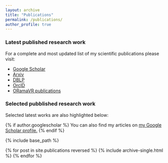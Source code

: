 ```yaml
---
layout: archive
title: "Publications"
permalink: /publications/
author_profile: true
---
```


### Latest published research work

For a complete and most updated list of my scientific publications please visit:
* [Google Scholar](https://scholar.google.com/citations?user=rUfyI3MAAAAJ&hl=en)
* [Arxiv](https://arxiv.org/search/?query=George%20Papagiannakis&searchtype=all&source=header)
* [DBLP](https://dblp.uni-trier.de/pers/hd/p/Papagiannakis:George)
* [OrcID](https://orcid.org/0000-0002-2977-9850)
* [ORamaVR publications](https://oramavr.com/publications/)

### Selected pubblished research work

Selected latest works are also highlighted below:


{% if author.googlescholar %}
  You can also find my articles on <u><a href="{{author.googlescholar}}">my Google Scholar profile</a>.</u>
{% endif %}

{% include base_path %}

{% for post in site.publications reversed %}
  {% include archive-single.html %}
{% endfor %}
